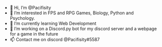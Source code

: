 - 👋 Hi, I’m @Pacifisity
- 👀 I’m interested in FPS and RPG Games, Biology, Python and Psychology.
- 🌱 I’m currently learning Web Development
- 🤖 I’m working on a Discord.py bot for my discord server and a webpage for a game in the future
- 📫 Contact me on discord @Pacifisity#5587
